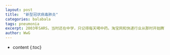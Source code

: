 ```yaml
---
layout: post
title:  "新型冠状病毒肺炎"
categories: balabala
tags: pneumonia
excerpt: 2003年SARS，当时还在中学，只记得每天喝中药。淘宝网和快递行业从那时开始腾飞，并没有任何记忆。今天2020-01-20，在全国范围内确诊217之后，央视新闻上国家卫健委高级别专家组组长钟南山明确了：新型冠状病毒肺炎由武汉往外输出，而且会人传人。钟院士是1936年生人，现在也80有4了，依旧身体健壮、声如洪钟，坚持在科研一线，真心佩服。钟院士名言：1、有一个追求的目标，一切为实现这个目标而服务，那么周围一些不愉快的事情也就不以为然了。康德说“没有目标的生活就像没有罗盘的航行，目标是我们的动力，信念是我们的支柱”；2、好的心态就是我维持健康的基石。我什么工作都做过，农民、编辑、锅炉工等等。经历得多了，就很多事都看得开。我心里一直都有阶段性的追求，并保持着乐观的心态。所以即使是最困难的时候，我都觉得能解决。“健康的一半是心理健康，疾病的一半是心理疾”这句话确实很有道理。愿大家伙儿新年健康快乐平安！
author: WwG
---
```


* content
{:toc}
